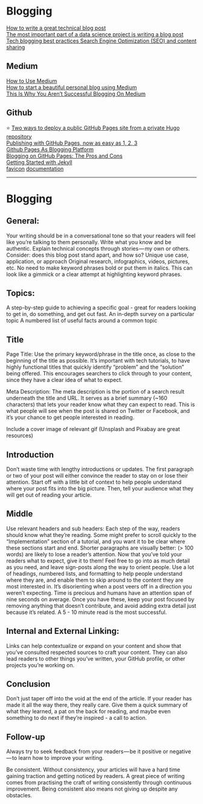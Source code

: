 # Blogging
[How to write a great technical blog post](https://medium.freecodecamp.org/how-to-write-a-great-technical-blog-post-414c414b67f6)  
[The most important part of a data science project is writing a blog post](https://towardsdatascience.com/the-most-important-part-of-a-data-science-project-is-writing-a-blog-post-50715f37833a)  
[Tech blogging best practices Search Engine Optimization (SEO) and content sharing](https://heartbeat.fritz.ai/tech-blogging-best-practices-search-engine-optimization-seo-and-content-sharing-2c4aadd6d094)  

## Medium
[How to Use Medium](https://blog.hubspot.com/marketing/how-to-use-medium)  
[How to start a beautiful personal blog using Medium](https://blog.markgrowth.com/how-to-start-a-beautiful-personal-blog-using-medium-ca6d89b7e46)  
[This Is Why You Aren’t Successful Blogging On Medium](https://medium.com/the-mission/this-is-why-you-arent-successful-blogging-on-medium-7f849e1cda3e)  

## Github
:star: [Two ways to deploy a public GitHub Pages site from a private Hugo repository]( https://medium.com/free-code-camp/two-ways-to-deploy-a-public-github-pages-site-from-a-private-hugo-repository-627312ec63b9?source=safariShare-8a8b134a2c85-1559178106)  
[Publishing with GitHub Pages, now as easy as 1, 2, 3](https://blog.github.com/2016-12-09-publishing-with-github-pages-now-as-easy-as-1-2-3/)  
[Github Pages As Blogging Platform](https://medium.com/@tordable/github-pages-as-blogging-platform-320524b1fffa)  
[Blogging on GitHub Pages: The Pros and Cons](https://www.bloggingpro.com/archives/2018/04/04/42537/)  
[Getting Started with Jekyll](https://developer.telerik.com/featured/getting-started-with-jekyll/)  
[favicon](https://medium.com/@LazaroIbanez/how-to-add-a-favicon-to-github-pages-403935604460)
[documentation](https://help.github.com/categories/github-pages-basics/)



---------------------------------
# Blogging

## General:

  Your writing should be in a conversational tone so that your readers will feel like you’re talking to them personally.
  Write what you know and be authentic.
  Explain technical concepts through stories — my own or others.
  Consider: does this blog post stand apart, and how so? 
    Unique use case, application, or approach
    Original research, infographics, videos, pictures, etc.
  No need to make keyword phrases bold or put them in italics. This can look like a gimmick or a clear attempt at highlighting keyword phrases.

## Topics:

  A step-by-step guide to achieving a specific goal - great for readers looking to get in, do something, and get out fast.
  An in-depth survey on a particular topic
  A numbered list of useful facts around a common topic

## Title

  Page Title: Use the primary keyword/phrase in the title once, as close to the beginning of the title as possible.
    It’s important with tech tutorials, to have highly functional titles that quickly identify “problem” and the “solution” being offered.
    This encourages searchers to click through to your content, since they have a clear idea of what to expect.

  Meta Description:
    The meta description is the portion of a search result underneath the title and URL.
    It serves as a brief summary (~160 characters) that lets your reader know what they can expect to read.
    This is what people will see when the post is shared on Twitter or Facebook, and it’s your chance to get people interested in reading.

  Include a cover image of relevant gif (Unsplash and Pixabay are great resources)


## Introduction

  Don’t waste time with lengthy introductions or updates.
  The first paragraph or two of your post will either convince the reader to stay on or lose their attention.
  Start off with a little bit of context to help people understand where your post fits into the big picture.
  Then, tell your audience what they will get out of reading your article.

## Middle

  Use relevant headers and sub headers:
    Each step of the way, readers should know what they’re reading.
    Some might prefer to scroll quickly to the “Implementation” section of a tutorial, and you want it to be clear where these sections start and end.
  Shorter paragraphs are visually better:  (> 100 words) are likely to lose a reader’s attention. 
  Now that you’ve told your readers what to expect, give it to them!
  Feel free to go into as much detail as you need, and leave sign-posts along the way to orient people.
  Use a lot of headings, numbered lists, and formatting to help people understand where they are, and enable them to skip around to the content they are most interested in.
  It’s disorienting when a post veers off in a direction you weren’t expecting.
  Time is precious and humans have an attention span of nine seconds on average.
  Once you have these, keep your post focused by removing anything that doesn’t contribute, and avoid adding extra detail just because it’s related. A 5 - 10 minute read is the most successful.

## Internal and External Linking:

  Links can help contextualize or expand on your content and show that you’ve consulted respected sources to craft your content.
  They can also lead readers to other things you’ve written, your GitHub profile, or other projects you’re working on. 

## Conclusion

  Don’t just taper off into the void at the end of the article.
  If your reader has made it all the way there, they really care.
  Give them a quick summary of what they learned, a pat on the back for reading, and maybe even something to do next if they’re inspired - a call to action.

## Follow-up

Always try to seek feedback from your readers — be it positive or negative — to learn how to improve your writing.

Be consistent.  Without consistency, your articles will have a hard time gaining traction and getting noticed by readers.
  A great piece of writing comes from practising the craft of writing consistently through continuous improvement.
  Being consistent also means not giving up despite any obstacles.
